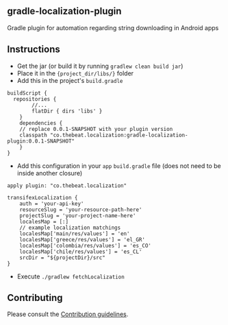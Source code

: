 ## gradle-localization-plugin
Gradle plugin for automation regarding string downloading in Android apps

## Instructions

- Get the jar (or build it by running `gradlew clean build jar`)
- Place it in the `{project_dir/libs/}` folder
- Add this in the project's `build.gradle`
```
buildScript {
  repositories {
        //...
        flatDir { dirs 'libs' }
    }
    dependencies {
    // replace 0.0.1-SNAPSHOT with your plugin version
    classpath "co.thebeat.localization:gradle-localization-plugin:0.0.1-SNAPSHOT"
    }
}

```
- Add this configuration in your `app` `build.gradle` file (does not need to be inside another closure)
```
apply plugin: "co.thebeat.localization"

transifexLocalization {
    auth = 'your-api-key'
    resourceSlug = 'your-resource-path-here'
    projectSlug = 'your-project-name-here'
    localesMap = [:]
    // example localization matchings
    localesMap['main/res/values'] = 'en'
    localesMap['greece/res/values'] = 'el_GR'
    localesMap['colombia/res/values'] = 'es_CO'
    localesMap['chile/res/values'] = 'es_CL'
    srcDir = "${projectDir}/src"
}
```
- Execute `./gradlew fetchLocalization`

## Contributing

Please consult the [Contribution guidelines](CONTRIBUTING.md).
